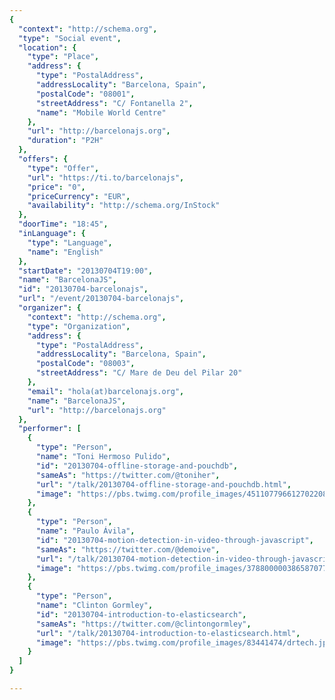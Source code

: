 ```yaml
---
{
  "context": "http://schema.org",
  "type": "Social event",
  "location": {
    "type": "Place",
    "address": {
      "type": "PostalAddress",
      "addressLocality": "Barcelona, Spain",
      "postalCode": "08001",
      "streetAddress": "C/ Fontanella 2",
      "name": "Mobile World Centre"
    },
    "url": "http://barcelonajs.org",
    "duration": "P2H"
  },
  "offers": {
    "type": "Offer",
    "url": "https://ti.to/barcelonajs",
    "price": "0",
    "priceCurrency": "EUR",
    "availability": "http://schema.org/InStock"
  },
  "doorTime": "18:45",
  "inLanguage": {
    "type": "Language",
    "name": "English"
  },
  "startDate": "20130704T19:00",
  "name": "BarcelonaJS",
  "id": "20130704-barcelonajs",
  "url": "/event/20130704-barcelonajs",
  "organizer": {
    "context": "http://schema.org",
    "type": "Organization",
    "address": {
      "type": "PostalAddress",
      "addressLocality": "Barcelona, Spain",
      "postalCode": "08003",
      "streetAddress": "C/ Mare de Deu del Pilar 20"
    },
    "email": "hola(at)barcelonajs.org",
    "name": "BarcelonaJS",
    "url": "http://barcelonajs.org"
  },
  "performer": [
    {
      "type": "Person",
      "name": "Toni Hermoso Pulido",
      "id": "20130704-offline-storage-and-pouchdb",
      "sameAs": "https://twitter.com/@toniher",
      "url": "/talk/20130704-offline-storage-and-pouchdb.html",
      "image": "https://pbs.twimg.com/profile_images/451107796612702208/CDsEX0oa.jpeg"
    },
    {
      "type": "Person",
      "name": "Paulo Ávila",
      "id": "20130704-motion-detection-in-video-through-javascript",
      "sameAs": "https://twitter.com/@demoive",
      "url": "/talk/20130704-motion-detection-in-video-through-javascript.html",
      "image": "https://pbs.twimg.com/profile_images/378800000386587077/8c68f64601fa8bece24c5dfe15d857a2.jpeg"
    },
    {
      "type": "Person",
      "name": "Clinton Gormley",
      "id": "20130704-introduction-to-elasticsearch",
      "sameAs": "https://twitter.com/@clintongormley",
      "url": "/talk/20130704-introduction-to-elasticsearch.html",
      "image": "https://pbs.twimg.com/profile_images/83441474/drtech.jpg"
    }
  ]
}

---
```

